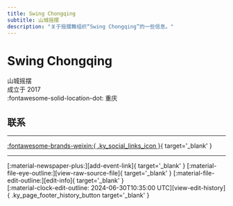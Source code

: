 ```yaml
---
title: Swing Chongqing
subtitle: 山城摇摆
description: "关于摇摆舞组织“Swing Chongqing”的一些信息。"
---
```


# Swing Chongqing

山城摇摆  
成立于 2017  
:fontawesome-solid-location-dot: 重庆  


## 联系


---

 [:fontawesome-brands-weixin:{ .ky_social_links_icon }](# "山城摇摆SwingChongqing"){ target='_blank' }

---

<div class="ky_page_footer" markdown>
<div class="ky_page_footer_trailing" markdown="span">
[:material-newspaper-plus:][add-event-link]{ target='_blank' }
[:material-file-eye-outline:][view-raw-source-file]{ target='_blank' }
[:material-file-edit-outline:][edit-info]{ target='_blank' }
</div>
<div class="ky_page_footer_leading" markdown="span">
[:material-clock-edit-outline: 2024-06-30T10:35:00 UTC][view-edit-history]{ .ky_page_footer_history_button target='_blank' }
</div>
</div>

[add-event-link]: https://github.com/swingdance/events/issues/new?assignees=&labels=add+event&projects=&template=02-add_entity.yml&title=%5Bzh_CN%5D%20Add%20Event%3A%20%3CName%3E&region=zh_CN&province=Chongqing&city=Chongqing&org_id=swing-chong-qing "添加活动"
[view-raw-source-file]: https://github.com/swingdance/orgs/blob/main/zh_CN/swing-chong-qing.json "查看原始源文件"
[edit-info]: https://github.com/swingdance/orgs/issues/new?assignees=&labels=update+org&projects=&template=03-update_entity.yml&title=%5Bzh_CN%5D%20Update%20Org%3A%20Swing%20Chongqing&region=zh_CN&id=swing-chong-qing&name=Swing%20Chongqing "编辑信息"

[view-edit-history]: https://github.com/swingdance/orgs/commits/main/zh_CN/swing-chong-qing.json "查看编辑历史"
